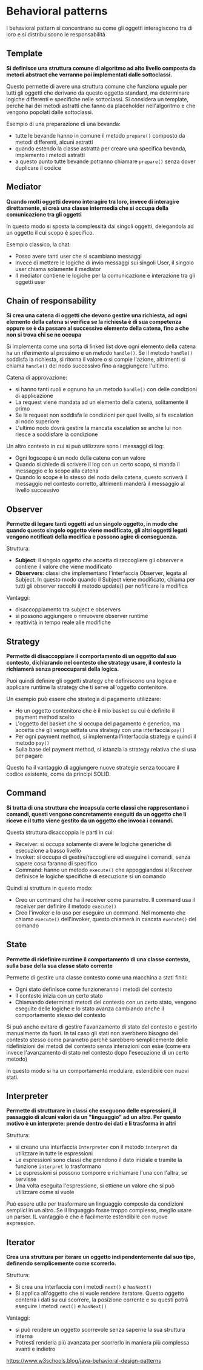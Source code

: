 # Behavioral patterns

I behavioral pattern si concentrano su come gli oggetti interagiscono tra di loro e si distribuiscono le responsabilità

## Template

**Si definisce una struttura comune di algoritmo ad alto livello composta da metodi abstract che verranno poi implementati dalle sottoclassi.**

Questo permette di avere una struttura comune che funziona uguale per tutti gli oggetti che derivano da questo oggetto standard, ma determinare logiche differenti e specifiche nelle sottoclassi.
Si considera un template, perchè hai dei metodi astratti che fanno da placeholder nell'algoritmo e che vengono popolati dalle sottoclassi.

Esempio di una preparazione di una bevanda:

- tutte le bevande hanno in comune il metodo `prepare()` composto da metodi differenti, alcuni astratti
- quando estendo la classe astratta per creare una specifica bevanda, implemento i metodi astratti
- a questo punto tutte bevande potranno chiamare `prepare()` senza dover duplicare il codice

## Mediator

**Quando molti oggetti devono interagire tra loro, invece di interagire direttamente, si creà una classe intermedia che si occupa della comunicazione tra gli oggetti**

In questo modo si sposta la complessità dai singoli oggetti, delegandola ad un oggetto il cui scopo è specifico.

Esempio classico, la chat:

- Posso avere tanti user che si scambiano messaggi
- Invece di mettere le logiche di invio messaggi sui singoli User, il singolo user chiama solamente il mediator
- Il mediator contiene le logiche per la comunicazione e interazione tra gli oggetti user

## Chain of responsability

**Si crea una catena di oggetti che devono gestire una richiesta, ad ogni elemento della catena si verifica se la richiesta è di sua competenza oppure se è da passare al successivo elemento della catena, fino a che non si trova chi se ne occupa**

Si implementa come una sorta di linked list dove ogni elemento della catena ha un riferimento al prossimo e un metodo `handle()`. Se il metodo `handle()` soddisfa la richiesta, si ritorna il valore o si compie l'azione, altrimenti si chiama `handle()` del nodo successivo fino a raggiungere l'ultimo.

Catena di approvazione:

- si hanno tanti ruoli e ognuno ha un metodo `handle()` con delle condizioni di applicazione
- La request viene mandata ad un elemento della catena, solitamente il primo
- Se la request non soddisfa le condizioni per quel livello, si fa escalation al nodo superiore
- L'ultimo nodo dovrà gestire la mancata escalation se anche lui non riesce a soddisfare la condizione

Un altro contesto in cui si può utilizzare sono i messaggi di log:

- Ogni logscope è un nodo della catena con un valore
- Quando si chiede di scrivere il log con un certo scopo, si manda il messaggio e lo scope alla catena
- Quando lo scope è lo stesso del nodo della catena, questo scriverà il messaggio nel contesto corretto, altrimenti manderà il messaggio al livello successivo

## Observer

**Permette di legare tanti oggetti ad un singolo oggetto, in modo che quando questo singolo oggetto viene modificato, gli altri oggetti legati vengono notificati della modifica e possono agire di conseguenza.**

Struttura:

- **Subject**: il singolo oggetto che accetta di raccogliere gli observer e contiene il valore che viene modificato
- **Observers**: classi che implementano l'interfaccia Observer, legata al Subject. In questo modo quando il Subject viene modificato, chiama per tutti gli observer raccolti il metodo update() per nofificare la modifica

Vantaggi:

- disaccoppiamento tra subject e observers
- si possono aggiungere o rimuovere observer runtime
- reattività in tempo reale alle modifiche

## Strategy

**Permette di disaccoppiare il comportamento di un oggetto dal suo contesto, dichiarando nel contesto che strategy usare, il contesto la richiamerà senza preoccuparsi della logica.**

Puoi quindi definire gli oggetti strategy che definiscono una logica e applicare runtime la strategy che ti serve all'oggetto contenitore.

Un esempio può essere che strategia di pagamento utilizzare:

- Ho un oggetto contenitore che è il mio basket su cui è definito il payment method scelto
- L'oggetto del basket che si occupa del pagamento è generico, ma accetta che gli venga settata una strategy con una interfaccia `pay()`
- Per ogni payment method, si implementa l'interfaccia strategy e quindi il metodo `pay()`
- Sulla base del payment method, si istanzia la strategy relativa che si usa per pagare

Questo ha il vantaggio di aggiungere nuove strategie senza toccare il codice esistente, come da principi SOLID.

## Command

**Si tratta di una struttura che incapsula certe classi che rappresentano i comandi, questi vengono concretamente eseguiti da un oggetto che li riceve e il tutto viene gestito da un oggetto che invoca i comandi.**

Questa struttura disaccoppia le parti in cui:

- Receiver: si occupa solamente di avere le logiche generiche di esecuzione a basso livello
- Invoker: si occupa di gestire/raccogliere ed eseguire i comandi, senza sapere cosa faranno di specifico
- Command: hanno un metodo `execute()` che appoggiandosi al Receiver definisce le logiche specifiche di esecuzione si un comando

Quindi si struttura in questo modo:

- Creo un command che ha il receiver come parametro. Il command usa il receiver per definire il metodo `execute()`
- Creo l'invoker e lo uso per eseguire un command. Nel momento che chiamo `execute()` dell'invoker, questo chiamerà in cascata `execute()` del comando

## State

**Permette di ridefinire runtime il comportamento di una classe contesto, sulla base della sua classe stato corrente**

Permette di gestire una classe contesto come una macchina a stati finiti:

- Ogni stato definisce come funzioneranno i metodi del contesto
- Il contesto inizia con un certo stato
- Chiamando determinati metodi del contesto con un certo stato, vengono eseguite delle logiche e lo stato avanza cambiando anche il comportamento stesso del contesto

Si può anche evitare di gestire l'avanzamento di stato del contesto e gestirlo manualmente da fuori. In tal caso gli stati non averbbero bisogno del contesto stesso come parametro perchè sarebbero semplicemente delle ridefinizioni dei metodi del contesto senza interazioni con esse (come era invece l'avanzamento di stato nel contesto dopo l'esecuzione di un certo metodo)

In questo modo si ha un comportamento modulare, estendibile con nuovi stati.

## Interpreter

**Permette di strutturare in classi che eseguono delle espressioni, il passaggio di alcuni valori da un "linguaggio" ad un altro. Per questo motivo è un interprete: prende dentro dei dati e li trasforma in altri**

Struttura:

- si creano una interfaccia `Interpreter` con il metodo `interpret` da utilizzare in tutte le espressioni
- Le espressioni sono classi che prendono il dato iniziale e tramite la funzione `interpret` lo trasformano
- Le espressioni si possono comporre e richiamare l'una con l'altra, se servisse
- Una volta eseguita l'espressione, si ottiene un valore che si può utilizzare come si vuole

Può essere utile per trasformare un linguaggio composto da condizioni semplici in un altro. Se il linguaggio fosse troppo complesso, meglio usare un parser.
IL vantaggio è che è facilmente estendibile con nuove expression.

## Iterator

**Crea una struttura per iterare un oggetto indipendentemente dal suo tipo, definendo semplicemente come scorrerlo.**

Struttura:

- Si crea una interfaccia con i metodi `next()` e `hasNext()`
- Si applica all'oggetto che si vuole rendere iteratore. Questo oggetto conterrà i dati su cui scorrere, la posizione corrente e su questi potrà eseguire i metodi `next()` e `hasNext()`

Vantaggi:

- si può rendere un oggetto scorrevole senza saperne la sua struttura interna
- Potresti renderla più avanzata per scorrerlo in maniera più complessa avanti e indietro

https://www.w3schools.blog/java-behavioral-design-patterns
